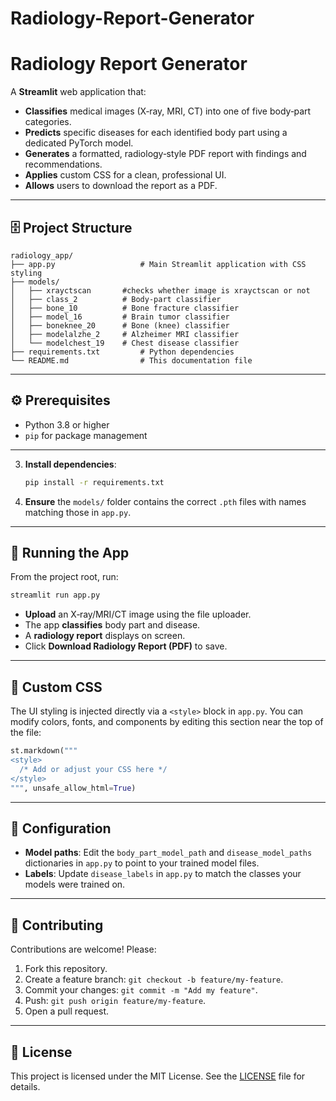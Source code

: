 # Radiology-Report-Generator

#  Radiology Report Generator

A **Streamlit** web application that:

- **Classifies** medical images (X‑ray, MRI, CT) into one of five body‑part categories.
- **Predicts** specific diseases for each identified body part using a dedicated PyTorch model.
- **Generates** a formatted, radiology‑style PDF report with findings and recommendations.
- **Applies** custom CSS for a clean, professional UI.
- **Allows** users to download the report as a PDF.

---

## 🗄️ Project Structure

```
radiology_app/
├── app.py                   # Main Streamlit application with CSS styling
├── models/
│   ├── xrayctscan       #checks whether image is xrayctscan or not           
│   ├── class_2          # Body‑part classifier
│   ├── bone_10          # Bone fracture classifier
│   ├── model_16         # Brain tumor classifier
│   ├── boneknee_20      # Bone (knee) classifier
│   ├── modelalzhe_2     # Alzheimer MRI classifier
│   └── modelchest_19    # Chest disease classifier
├── requirements.txt         # Python dependencies
└── README.md                # This documentation file
```

---

## ⚙️ Prerequisites

- Python 3.8 or higher
- `pip` for package management

---
3. **Install dependencies**:
   ```bash
   pip install -r requirements.txt
   ```

4. **Ensure** the `models/` folder contains the correct `.pth` files with names matching those in `app.py`.

---

## 🚀 Running the App

From the project root, run:
```bash
streamlit run app.py
```

- **Upload** an X‑ray/MRI/CT image using the file uploader.
- The app **classifies** body part and disease.
- A **radiology report** displays on screen.
- Click **Download Radiology Report (PDF)** to save.

---

## 🎨 Custom CSS

The UI styling is injected directly via a `<style>` block in `app.py`. You can modify colors, fonts, and components by editing this section near the top of the file:

```python
st.markdown("""
<style>
  /* Add or adjust your CSS here */
</style>
""", unsafe_allow_html=True)
```

---

## 🔧 Configuration

- **Model paths**: Edit the `body_part_model_path` and `disease_model_paths` dictionaries in `app.py` to point to your trained model files.
- **Labels**: Update `disease_labels` in `app.py` to match the classes your models were trained on.

---

## 🤝 Contributing

Contributions are welcome! Please:

1. Fork this repository.
2. Create a feature branch: `git checkout -b feature/my-feature`.
3. Commit your changes: `git commit -m "Add my feature"`.
4. Push: `git push origin feature/my-feature`.
5. Open a pull request.

---

## 📄 License

This project is licensed under the MIT License. See the [LICENSE](LICENSE) file for details.
